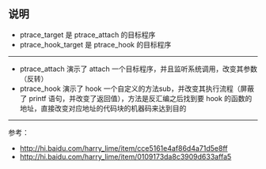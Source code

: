 ## 说明

* ptrace_target 是 ptrace_attach 的目标程序
* ptrace_hook_target 是 ptrace_hook 的目标程序

---
* ptrace_attach 演示了 attach 一个目标程序，并且监听系统调用，改变其参数（反转）
* ptrace_hook 演示了 hook 一个自定义的方法sub，并改变其执行流程（屏蔽了 printf 语句，并改变了返回值），方法是反汇编之后找到要 hook 的函数的地址，直接改变对应地址的代码块的机器码来达到目的



---
参考：

* http://hi.baidu.com/harry_lime/item/cce5161e4af86d4a71d5e8ff
* http://hi.baidu.com/harry_lime/item/0109173da8c3909d633affa5

